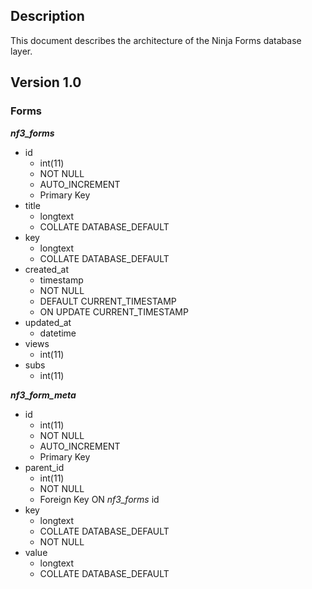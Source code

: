 ## Description
This document describes the architecture of the Ninja Forms database layer.

## Version 1.0

### Forms

_**nf3_forms**_
* id
  * int(11)
  * NOT NULL
  * AUTO_INCREMENT
  * Primary Key
* title
  * longtext
  * COLLATE DATABASE_DEFAULT
* key
  * longtext
  * COLLATE DATABASE_DEFAULT
* created_at
  * timestamp
  * NOT NULL
  * DEFAULT CURRENT_TIMESTAMP
  * ON UPDATE CURRENT_TIMESTAMP
* updated_at
  * datetime
* views
  * int(11)
* subs
  * int(11)

_**nf3_form_meta**_
* id
  * int(11)
  * NOT NULL
  * AUTO_INCREMENT
  * Primary Key
* parent_id
  * int(11)
  * NOT NULL
  * Foreign Key ON *nf3_forms* id
* key
  * longtext
  * COLLATE DATABASE_DEFAULT
  * NOT NULL
* value
  * longtext
  * COLLATE DATABASE_DEFAULT

